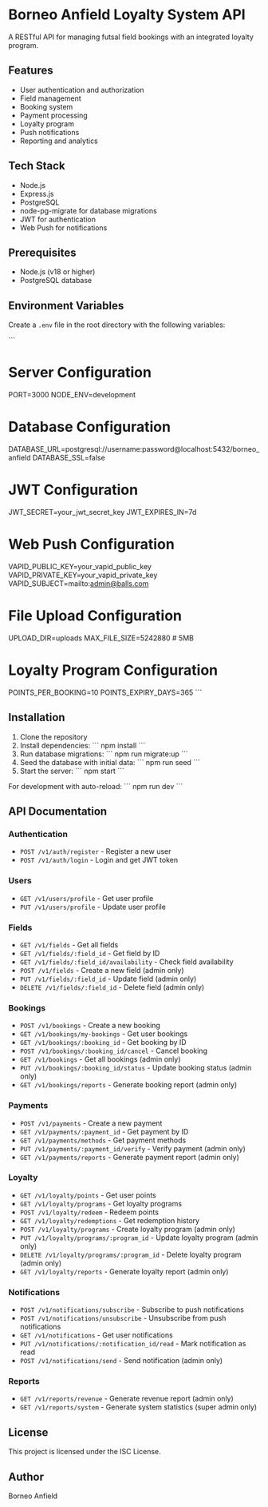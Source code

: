 # Borneo Anfield Loyalty System API

A RESTful API for managing futsal field bookings with an integrated loyalty program.

## Features

- User authentication and authorization
- Field management
- Booking system
- Payment processing
- Loyalty program
- Push notifications
- Reporting and analytics

## Tech Stack

- Node.js
- Express.js
- PostgreSQL
- node-pg-migrate for database migrations
- JWT for authentication
- Web Push for notifications

## Prerequisites

- Node.js (v18 or higher)
- PostgreSQL database

## Environment Variables

Create a `.env` file in the root directory with the following variables:

\`\`\`
# Server Configuration
PORT=3000
NODE_ENV=development

# Database Configuration
DATABASE_URL=postgresql://username:password@localhost:5432/borneo_anfield
DATABASE_SSL=false

# JWT Configuration
JWT_SECRET=your_jwt_secret_key
JWT_EXPIRES_IN=7d

# Web Push Configuration
VAPID_PUBLIC_KEY=your_vapid_public_key
VAPID_PRIVATE_KEY=your_vapid_private_key
VAPID_SUBJECT=mailto:admin@balls.com

# File Upload Configuration
UPLOAD_DIR=uploads
MAX_FILE_SIZE=5242880 # 5MB

# Loyalty Program Configuration
POINTS_PER_BOOKING=10
POINTS_EXPIRY_DAYS=365
\`\`\`

## Installation

1. Clone the repository
2. Install dependencies:
   \`\`\`
   npm install
   \`\`\`
3. Run database migrations:
   \`\`\`
   npm run migrate:up
   \`\`\`
4. Seed the database with initial data:
   \`\`\`
   npm run seed
   \`\`\`
5. Start the server:
   \`\`\`
   npm start
   \`\`\`

For development with auto-reload:
\`\`\`
npm run dev
\`\`\`

## API Documentation

### Authentication

- `POST /v1/auth/register` - Register a new user
- `POST /v1/auth/login` - Login and get JWT token

### Users

- `GET /v1/users/profile` - Get user profile
- `PUT /v1/users/profile` - Update user profile

### Fields

- `GET /v1/fields` - Get all fields
- `GET /v1/fields/:field_id` - Get field by ID
- `GET /v1/fields/:field_id/availability` - Check field availability
- `POST /v1/fields` - Create a new field (admin only)
- `PUT /v1/fields/:field_id` - Update field (admin only)
- `DELETE /v1/fields/:field_id` - Delete field (admin only)

### Bookings

- `POST /v1/bookings` - Create a new booking
- `GET /v1/bookings/my-bookings` - Get user bookings
- `GET /v1/bookings/:booking_id` - Get booking by ID
- `POST /v1/bookings/:booking_id/cancel` - Cancel booking
- `GET /v1/bookings` - Get all bookings (admin only)
- `PUT /v1/bookings/:booking_id/status` - Update booking status (admin only)
- `GET /v1/bookings/reports` - Generate booking report (admin only)

### Payments

- `POST /v1/payments` - Create a new payment
- `GET /v1/payments/:payment_id` - Get payment by ID
- `GET /v1/payments/methods` - Get payment methods
- `PUT /v1/payments/:payment_id/verify` - Verify payment (admin only)
- `GET /v1/payments/reports` - Generate payment report (admin only)

### Loyalty

- `GET /v1/loyalty/points` - Get user points
- `GET /v1/loyalty/programs` - Get loyalty programs
- `POST /v1/loyalty/redeem` - Redeem points
- `GET /v1/loyalty/redemptions` - Get redemption history
- `POST /v1/loyalty/programs` - Create loyalty program (admin only)
- `PUT /v1/loyalty/programs/:program_id` - Update loyalty program (admin only)
- `DELETE /v1/loyalty/programs/:program_id` - Delete loyalty program (admin only)
- `GET /v1/loyalty/reports` - Generate loyalty report (admin only)

### Notifications

- `POST /v1/notifications/subscribe` - Subscribe to push notifications
- `POST /v1/notifications/unsubscribe` - Unsubscribe from push notifications
- `GET /v1/notifications` - Get user notifications
- `PUT /v1/notifications/:notification_id/read` - Mark notification as read
- `POST /v1/notifications/send` - Send notification (admin only)

### Reports

- `GET /v1/reports/revenue` - Generate revenue report (admin only)
- `GET /v1/reports/system` - Generate system statistics (super admin only)

## License

This project is licensed under the ISC License.

## Author

Borneo Anfield
